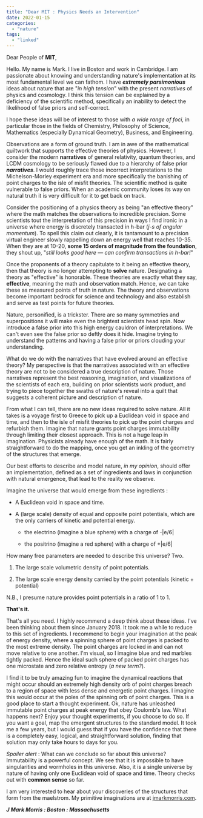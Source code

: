 ```yaml
---
title: "Dear MIT : Physics Needs an Intervention"
date: 2022-01-15
categories: 
  - "nature"
tags: 
  - "linked"
---
```


Dear People of **MIT**,

Hello. My name is Mark. I live in Boston and work in Cambridge. I am passionate about knowing and understanding nature's implementation at its most fundamental level we can fathom. I have **_extremely_ _parsimonious_** ideas about nature that are "_in high tension_" with the present _narratives_ of physics and cosmology. I think this tension can be explained by a deficiency of the scientific method, specifically an inability to detect the likelihood of false priors and self-correct.

I hope these ideas will be of interest to those with _a wide range of foci,_ in particular those in the fields of Chemistry, Philosophy of Science, Mathematics (especially Dynamical Geometry), Business, and Engineering.

Observations are a form of ground truth. I am in awe of the mathematical quiltwork that supports the effective theories of physics. However, I consider the modern **narratives** of general relativity, quantum theories, and LCDM cosmology to be seriously flawed due to a hierarchy of false prior **_narratives_**. I would roughly trace those incorrect interpretations to the Michelson-Morley experiment era and more specifically the banishing of point charges to the isle of misfit theories. The scientific method is quite vulnerable to false priors. When an academic community loses its way on natural truth it is very difficult for it to get back on track.

Consider the positioning of a physics theory as being "an effective theory" where the math matches the observations to incredible precision. Some scientists tout the interpretation of this precision in ways I find ironic in a universe where energy is discretely transacted in h-bar (_j-s of angular momentum_). To spell this claim out clearly, it is tantamount to a precision virtual engineer slowly rappelling down an energy well that reaches 10\-35. When they are at 10\-20, **some 15 orders of magnitude from the foundation**, they shout up, "_still looks good here — can confirm transactions in h-bar!_"

Once the proponents of a theory capitulate to it being an effective theory, then that theory is no longer attempting to **solve** nature. Designating a theory as "effective" is honorable. These theories are exactly what they say, **effective**, meaning the math and observation match. Hence, we can take these as measured points of truth in nature. The theory and observations become important bedrock for science and technology and also establish and serve as test points for future theories.

Nature, personified, is a trickster. There are so many symmetries and superpositions it will make even the brightest scientists head spin. Now introduce a false prior into this high energy cauldron of interpretations. We can't even see the false prior so deftly does it hide. Imagine trying to understand the patterns and having a false prior or priors clouding your understanding.

What do we do with the narratives that have evolved around an effective theory? My perspective is that the narratives associated with an effective theory are not to be considered a true description of nature. Those narratives represent the best reasoning, imagination, and visualizations of the scientists of each era, building on prior scientists work product, and trying to piece together the swaths of nature's reveal into a quilt that suggests a coherent picture and description of nature.

From what I can tell, there are no new ideas required to solve nature. All it takes is a voyage first to Greece to pick up a Euclidean void in space and time, and then to the isle of misfit theories to pick up the point charges and refurbish them. Imagine that nature grants point charges immutability through limiting their closest approach. This is not a huge leap in imagination. Physicists already have enough of the math. It is fairly straightforward to do the mapping, once you get an inkling of the geometry of the structures that emerge.

Our best efforts to describe and model nature, _in my opinion_, should offer an implementation, defined as a set of ingredients and laws in conjunction with natural emergence, that lead to the reality we observe.

Imagine the universe that would emerge from these ingredients :

- A Euclidean void in space and time.

- A (large scale) density of equal and opposite point potentials, which are the only carriers of kinetic and potential energy.
    - the electrino (imagine a blue sphere) with a charge of -|e/6|
    
    - the positrino (imagine a red sphere) with a charge of +|e/6|

How many free parameters are needed to describe this universe? Two.

1. The large scale volumetric density of point potentials.

3. The large scale energy density carried by the point potentials (kinetic + potential)

N.B., I presume nature provides point potentials in a ratio of 1 to 1.

**That's it.**

That's all you need. I highly recommend a deep think about these ideas. I've been thinking about them since January 2018. It took me a while to reduce to this set of ingredients. I recommend to begin your imagination at the peak of energy density, where a spinning sphere of point charges is packed to the most extreme density. The point charges are locked in and can not move relative to one another. I'm visual, so I imagine blue and red marbles tightly packed. Hence the ideal such sphere of packed point charges has one microstate and zero relative entropy (_a new term?_).

I find it to be truly amazing fun to imagine the dynamical reactions that might occur should an extremely high density orb of point charges breach to a region of space with less dense and energetic point charges. I imagine this would occur at the poles of the spinning orb of point charges. This is a good place to start a thought experiment. Ok, nature has unleashed immutable point charges at peak energy that obey Coulomb's law. What happens next? Enjoy your thought experiments, if you choose to do so. If you want a goal, map the emergent structures to the standard model. It took me a few years, but I would guess that if you have the confidence that there is a completely easy, logical, and straightforward solution, finding that solution may only take hours to days for you.

_Spoiler alert_ : What can we conclude so far about this universe? Immutability is a powerful concept. We see that it is impossible to have singularities and wormholes in this universe. Also, it is a single universe by nature of having only one Euclidean void of space and time. Theory checks out with **common sense** so far.

I am very interested to hear about your discoveries of the structures that form from the maelstrom. My primitive imaginations are at [jmarkmorris.com](http://jmarkmorris.com).  

**_J Mark Morris : Boston : Massachusetts_**
